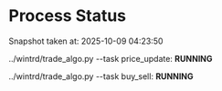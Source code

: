 # Process Status

Snapshot taken at: 2025-10-09 04:23:50

../wintrd/trade_algo.py --task price_update: **RUNNING**

../wintrd/trade_algo.py --task buy_sell: **RUNNING**

